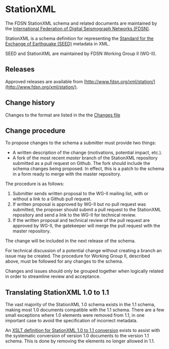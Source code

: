 # StationXML
The FDSN StationXML schema and related documents are maintained
by the [International Federation of Digital Seismograph Networks (FDSN)](http://www.fdsn.org/).

StationXML is a schema definition for representing the [Standard for the Exchange of Earthquake (SEED)](http://www.fdsn.org/seed_manual/SEEDManual_V2.4.pdf) metadata in XML.

SEED and StationXML are maintained by FDSN Working Group II (WG-II).

## Releases

Approved releases are available from [http://www.fdsn.org/xml/station/](http://www.fdsn.org/xml/station/).

## Change history

Changes to the format are listed in the the [Changes file](Changes.md)

## Change procedure

To propose changes to the schema a submitter must provide two things:

* A written description of the change (motivations, potential impact, etc.).
* A fork of the most recent *master* branch of the StationXML repository submitted as a pull request on Github.  The fork should include the schema changes being proposed.  In effect, this is a patch to the schema in a form ready to merge with the master repository.

The procedure is as follows:

1. Submitter sends written proposal to the WG-II mailing list, with or without a link to a Github pull request.
2. If written proposal is approved by WG-II but no pull request was submitted, the proposer should submit a pull request to the StationXML repository and send a link to the WG-II for technical review.
3. If the written proposal and technical review of the pull request are approved by WG-II, the gatekeeper will merge the pull request with the master repository.

The change will be included in the next release of the schema.

For technical discussion of a potential change without creating a
branch an issue may be created.  The procedure for Working Group II,
described above, must be followed for any changes to the schema.

Changes and issues should only be grouped together when logically
related in order to streamline review and acceptance.

## Translating StationXML 1.0 to 1.1

The vast majority of the StationXML 1.0 schema exists in the 1.1 schema, making most 1.0 documents compatible
with the 1.1 schema.  There are a few small exceptions where 1.0 elements were removed from 1.1, in one
important case to avoid the specification of incorrect metadata.

An [XSLT definition for StationXML 1.0 to 1.1 conversion](StationXML-1.0to1.1.xslt) exists to assist
with the systematic conversion of version 1.0 documents to the version 1.1 schema.  This is done by removing the
elements no longer allowed in 1.1.


